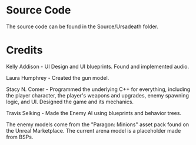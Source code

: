 # Source Code

The source code can be found in the Source/Ursadeath folder.

# Credits

Kelly Addison - UI Design and UI blueprints. Found and implemented audio.

Laura Humphrey - Created the gun model.

Stacy N. Comer - Programmed the underlying C++ for everything, including the player character, the player's weapons and upgrades, enemy spawning logic, and UI. Designed the game and its mechanics.

Travis Selking - Made the Enemy AI using blueprints and behavior trees.



The enemy models come from the "Paragon: Minions" asset pack found on the Unreal Marketplace. The current arena model is a placeholder made from BSPs.
